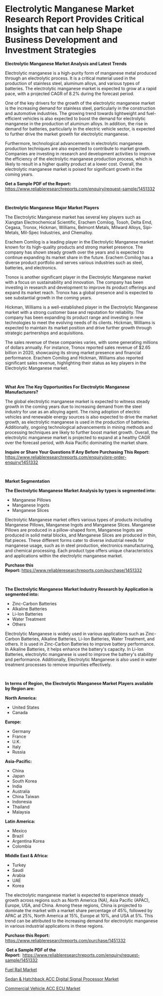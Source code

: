 <p><h1>Electrolytic Manganese Market Research Report Provides Critical Insights that can help Shape Business Development and Investment Strategies</h1></p><p><strong>Electrolytic Manganese Market Analysis and Latest Trends</strong></p>
<p><p>Electrolytic manganese is a high-purity form of manganese metal produced through an electrolytic process. It is a critical material used in the production of stainless steel, aluminum alloys, and various types of batteries. The electrolytic manganese market is expected to grow at a rapid pace, with a projected CAGR of 8.2% during the forecast period. </p><p>One of the key drivers for the growth of the electrolytic manganese market is the increasing demand for stainless steel, particularly in the construction and automotive industries. The growing trend towards lightweight and fuel-efficient vehicles is also expected to boost the demand for electrolytic manganese in the production of aluminum alloys. In addition, the rise in demand for batteries, particularly in the electric vehicle sector, is expected to further drive the market growth for electrolytic manganese.</p><p>Furthermore, technological advancements in electrolytic manganese production techniques are also expected to contribute to market growth. Companies are investing in research and development activities to improve the efficiency of the electrolytic manganese production process, which is likely to result in a higher quality product at a lower cost. Overall, the electrolytic manganese market is poised for significant growth in the coming years.</p></p>
<p><strong>Get a Sample PDF of the Report:&nbsp;</strong> <a href="https://www.reliableresearchreports.com/enquiry/request-sample/1451332">https://www.reliableresearchreports.com/enquiry/request-sample/1451332</a></p>
<p>&nbsp;</p>
<p><strong>Electrolytic Manganese Major Market Players</strong></p>
<p><p>The Electrolytic Manganese market has several key players such as Xiangtan Electrochemical Scientific, Erachem Comilog, Tosoh, Delta Emd, Cegasa, Tronox, Hickman, Williams, Belmont Metals, Milward Alloys, Sipi-Metals, Mil-Spec Industries, and Chemalloy. </p><p>Erachem Comilog is a leading player in the Electrolytic Manganese market known for its high-quality products and strong market presence. The company has shown steady growth over the years and is expected to continue expanding its market share in the future. Erachem Comilog has a diverse product portfolio and serves various industries such as steel, batteries, and electronics.</p><p>Tronox is another significant player in the Electrolytic Manganese market with a focus on sustainability and innovation. The company has been investing in research and development to improve its product offerings and expand its market reach. Tronox has a global presence and is expected to see substantial growth in the coming years.</p><p>Hickman, Williams is a well-established player in the Electrolytic Manganese market with a strong customer base and reputation for reliability. The company has been expanding its product range and investing in new technologies to meet the evolving needs of its clients. Hickman, Williams is expected to maintain its market position and drive further growth through strategic partnerships and acquisitions.</p><p>The sales revenue of these companies varies, with some generating millions of dollars annually. For instance, Tronox reported sales revenue of $2.65 billion in 2020, showcasing its strong market presence and financial performance. Erachem Comilog and Hickman, Williams also reported significant sales revenue, highlighting their status as key players in the Electrolytic Manganese market.</p></p>
<p>&nbsp;</p>
<p><strong>What Are The Key Opportunities For Electrolytic Manganese Manufacturers?</strong></p>
<p><p>The global electrolytic manganese market is expected to witness steady growth in the coming years due to increasing demand from the steel industry for use as an alloying agent. The rising adoption of electric vehicles and renewable energy sources is also expected to drive the market growth, as electrolytic manganese is used in the production of batteries. Additionally, ongoing technological advancements in mining methods and processing techniques are likely to further boost market growth. Overall, the electrolytic manganese market is projected to expand at a healthy CAGR over the forecast period, with Asia Pacific dominating the market share.</p></p>
<p><strong>Inquire or Share Your Questions If Any Before Purchasing This Report:</strong> <a href="https://www.reliableresearchreports.com/enquiry/pre-order-enquiry/1451332">https://www.reliableresearchreports.com/enquiry/pre-order-enquiry/1451332</a></p>
<p>&nbsp;</p>
<p><strong>Market Segmentation</strong></p>
<p><strong>The Electrolytic Manganese Market Analysis by types is segmented into:</strong></p>
<p><ul><li>Manganese Pillows</li><li>Manganese Ingots</li><li>Manganese Slices</li></ul></p>
<p><p>Electrolytic Manganese market offers various types of products including Manganese Pillows, Manganese Ingots and Manganese Slices. Manganese Pillows are produced in a pillow-shaped form, Manganese Ingots are produced in solid metal blocks, and Manganese Slices are produced in thin, flat pieces. These different forms cater to diverse industrial needs for manganese usage, such as in steel production, electronics manufacturing, and chemical processing. Each product type offers unique characteristics and applications within the electrolytic manganese market.</p></p>
<p><strong>Purchase this Report:&nbsp;</strong><a href="https://www.reliableresearchreports.com/purchase/1451332">https://www.reliableresearchreports.com/purchase/1451332</a></p>
<p>&nbsp;</p>
<p><strong>The Electrolytic Manganese Market Industry Research by Application is segmented into:</strong></p>
<p><ul><li>Zinc-Carbon Batteries</li><li>Alkaline Batteries</li><li>Li-Ion Batteries</li><li>Water Treatment</li><li>Others</li></ul></p>
<p><p>Electrolytic Manganese is widely used in various applications such as Zinc-Carbon Batteries, Alkaline Batteries, Li-Ion Batteries, Water Treatment, and others. It is used in Zinc-Carbon Batteries to improve battery performance. In Alkaline Batteries, it helps enhance the battery's capacity. In Li-Ion Batteries, electrolytic manganese is used to improve the battery's stability and performance. Additionally, Electrolytic Manganese is also used in water treatment processes to remove impurities effectively.</p></p>
<p>&nbsp;</p>
<p><strong>In terms of Region, the Electrolytic Manganese Market Players available by Region are:</strong></p>
<p>
    <p> <strong> North America: </strong>
        <ul>
            <li>United States</li>
            <li>Canada</li>
        </ul>
        </p> 
    <p> <strong> Europe: </strong>
        <ul>
            <li>Germany</li>
            <li>France</li>
            <li>U.K.</li>
            <li>Italy</li>
            <li>Russia</li>
        </ul>
        </p> 
    <p> <strong> Asia-Pacific: </strong>
        <ul>
            <li>China</li>
            <li>Japan</li>
            <li>South Korea</li>
            <li>India</li>
            <li>Australia</li>
            <li>China Taiwan</li>
            <li>Indonesia</li>
            <li>Thailand</li>
            <li>Malaysia</li>
        </ul>
        </p> 
    <p> <strong> Latin America: </strong>
        <ul>
            <li>Mexico</li>
            <li>Brazil</li>
            <li>Argentina Korea</li>
            <li>Colombia</li>
        </ul>
        </p> 
    <p> <strong> Middle East & Africa: </strong>
        <ul>
            <li>Turkey</li>
            <li>Saudi</li>
            <li>Arabia</li>
            <li>UAE</li>
            <li>Korea</li>
        </ul>
    </p>
    </p>
<p><p>The electrolytic manganese market is expected to experience steady growth across regions such as North America (NA), Asia Pacific (APAC), Europe, USA, and China. Among these regions, China is projected to dominate the market with a market share percentage of 45%, followed by APAC at 25%, North America at 15%, Europe at 10%, and USA at 5%. This trend can be attributed to the increasing demand for electrolytic manganese in various industrial applications in these regions.</p></p>
<p><strong>Purchase this Report: </strong><a href="https://www.reliableresearchreports.com/purchase/1451332">https://www.reliableresearchreports.com/purchase/1451332</a></p>
<p>&nbsp;<strong>Get a Sample PDF of the Report:&nbsp;&nbsp;</strong><a href="https://www.reliableresearchreports.com/enquiry/request-sample/1451332">https://www.reliableresearchreports.com/enquiry/request-sample/1451332</a></p>
<p><strong></strong></p>
<p><p><a href="https://view.publitas.com/reportprime-1/fuel-rail-market-size-global-industry-overview-market-segmentation-and-forecast-2023-to-2030/">Fuel Rail Market</a></p><p><a href="https://view.publitas.com/reportprime-1/sedan-hatchback-acc-digital-signal-processor-market-size-growth-outlook-from-2023-to-2030-projecting-at-markets-trends-analysis-by-application-regional-outlook-and-revenue/">Sedan & Hatchback ACC Digital Signal Processor Market</a></p><p><a href="https://view.publitas.com/reportprime-1/commercial-vehicle-acc-ecu-market-research-report-provides-critical-insights-that-can-help-shape-business-development-and-investment-strategies/">Commercial Vehicle ACC ECU Market</a></p></p>
